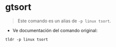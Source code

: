 # gtsort

> Este comando es un alias de `-p linux tsort`.

- Ve documentación del comando original:

`tldr -p linux tsort`
